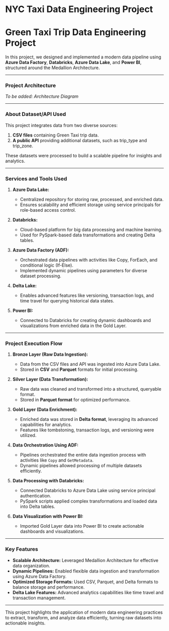 # NYC Taxi Data Engineering Project

# **Green Taxi Trip Data Engineering Project**

In this project, we designed and implemented a modern data pipeline using **Azure Data Factory**, **Databricks**, **Azure Data Lake**, and **Power BI**, structured around the Medallion Architecture.

---

### **Project Architecture**
*To be added: Architecture Diagram*

---

### **About Dataset/API Used**
This project integrates data from two diverse sources:  
1. **CSV files** containing Green Taxi trip data.  
2. **A public API** providing additional datasets, such as trip_type and trip_zone.  

These datasets were processed to build a scalable pipeline for insights and analytics.

---

### **Services and Tools Used**

1. **Azure Data Lake:**  
   - Centralized repository for storing raw, processed, and enriched data.  
   - Ensures scalability and efficient storage using service principals for role-based access control.

2. **Databricks:**  
   - Cloud-based platform for big data processing and machine learning.  
   - Used for PySpark-based data transformations and creating Delta tables.

3. **Azure Data Factory (ADF):**  
   - Orchestrated data pipelines with activities like Copy, ForEach, and conditional logic (If-Else).  
   - Implemented dynamic pipelines using parameters for diverse dataset processing.

4. **Delta Lake:**  
   - Enables advanced features like versioning, transaction logs, and time travel for querying historical data states.

5. **Power BI:**  
   - Connected to Databricks for creating dynamic dashboards and visualizations from enriched data in the Gold Layer.

---

### **Project Execution Flow**

1. **Bronze Layer (Raw Data Ingestion):**  
   - Data from the CSV files and API was ingested into Azure Data Lake.  
   - Stored in **CSV** and **Parquet** formats for initial processing.

2. **Silver Layer (Data Transformation):**  
   - Raw data was cleaned and transformed into a structured, queryable format.  
   - Stored in **Parquet format** for optimized performance.

3. **Gold Layer (Data Enrichment):**  
   - Enriched data was stored in **Delta format**, leveraging its advanced capabilities for analytics.  
   - Features like tombstoning, transaction logs, and versioning were utilized.

4. **Data Orchestration Using ADF:**  
   - Pipelines orchestrated the entire data ingestion process with activities like `Copy` and `GetMetadata`.  
   - Dynamic pipelines allowed processing of multiple datasets efficiently.

5. **Data Processing with Databricks:**  
   - Connected Databricks to Azure Data Lake using service principal authentication.  
   - PySpark scripts applied complex transformations and loaded data into Delta tables.

6. **Data Visualization with Power BI:**  
   - Imported Gold Layer data into Power BI to create actionable dashboards and visualizations.

---

### **Key Features**
- **Scalable Architecture:** Leveraged Medallion Architecture for effective data organization.  
- **Dynamic Pipelines:** Enabled flexible data ingestion and transformation using Azure Data Factory.  
- **Optimized Storage Formats:** Used CSV, Parquet, and Delta formats to balance storage and performance.  
- **Delta Lake Features:** Advanced analytics capabilities like time travel and transaction management.

---

This project highlights the application of modern data engineering practices to extract, transform, and analyze data efficiently, turning raw datasets into actionable insights.
